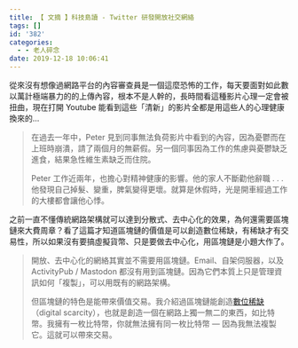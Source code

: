 ```yaml
---
title: 【 文摘 】科技島讀 - Twitter 研發開放社交網絡
tags: []
id: '382'
categories:
  - - 老人碎念
date: 2019-12-18 10:06:41
---
```


從來沒有想像過網路平台的內容審查員是一個這麼恐怖的工作，每天要面對如此數以萬計極端暴力的的上傳內容，根本不是人幹的，長時間看這種影片心理一定會被扭曲，現在打開 Youtube 能看到這些「清新」的影片全都是用這些人的心理健康換來的...

> 在過去一年中，Peter 見到同事無法負荷影片中看到的內容，因為憂鬱而在上班時崩潰，請了兩個月的無薪假。另一個同事因為工作的焦慮與憂鬱缺乏進食，結果急性維生素缺乏而住院。
> 
> Peter 工作近兩年，也擔心對精神健康的影響。他的家人不斷勸他辭職 . . . 他發現自己掉髮、變重，脾氣變得更壞。就算是休假時，光是開車經過工作的大樓都會讓他心悸。

之前一直不懂傳統網路架構就可以達到分散式、去中心化的效果，為何還需要區塊鏈來大費周章？看了這篇才知道區塊鏈的價值是可以創造數位稀缺，有稀缺才有交易性，所以如果沒有要搞虛擬貨幣、只是要做去中心化，用區塊鏈是小題大作了。

> 開放、去中心化的網絡其實並不需要用區塊鏈。Email、自架伺服器，以及 ActivityPub / Mastodon 都沒有用到區塊鏈。因為它們本質上只是管理資訊如何「複製」，可以用既有的網路架構。
> 
> 但區塊鏈的特色是能帶來價值交易。我介紹過區塊鏈能創造[數位稀缺](https://tech.us3.list-manage.com/track/click?u=d5b0016249f4919c4ce5fa518&id=9b80448ef5&e=770440c353)（digital scarcity），也就是創造一個在網路上獨一無二的東西，如比特幣。我擁有一枚比特幣，你就無法擁有同一枚比特幣 — 因為我無法複製它。這就可以帶來交易。